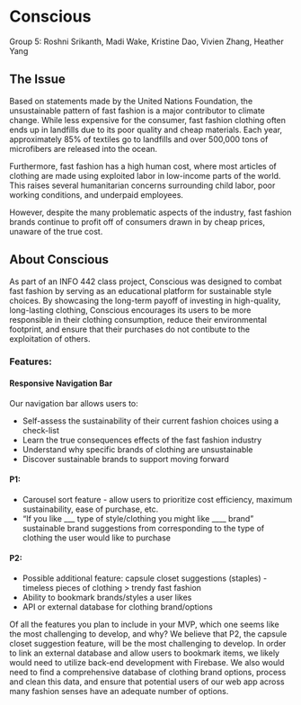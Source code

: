 # Conscious
Group 5: Roshni Srikanth, Madi Wake, Kristine Dao, Vivien Zhang, Heather Yang

## The Issue

Based on statements made by the United Nations Foundation, the unsustainable pattern of fast fashion is a major contributor to climate change. While less expensive for the consumer, fast fashion clothing often ends up in landfills due to its poor quality and cheap materials. Each year, approximately 85% of textiles go to landfills and over 500,000 tons of microfibers are released into the ocean.

Furthermore, fast fashion has a high human cost, where most articles of clothing are made using exploited labor in low-income parts of the world. This raises several humanitarian concerns surrounding child labor, poor working conditions, and underpaid employees. 

However, despite the many problematic aspects of the industry, fast fashion brands continue to profit off of consumers drawn in by cheap prices, unaware of the true cost. 

## About Conscious

As part of an INFO 442 class project, Conscious was designed to combat fast fashion by serving as an educational platform for sustainable style choices. By showcasing the long-term payoff of investing in high-quality, long-lasting clothing, Conscious encourages its users to be more responsible in their clothing consumption, reduce their environmental footprint, and ensure that their purchases do not contibute to the exploitation of others. 

### Features:

#### Responsive Navigation Bar

Our navigation bar allows users to:
- Self-assess the sustainability of their current fashion choices using a check-list
- Learn the true consequences effects of the fast fashion industry
- Understand why specific brands of clothing are unsustainable
- Discover sustainable brands to support moving forward 
#### P1:
- Carousel sort feature - allow users to prioritize cost efficiency, maximum sustainability, ease of purchase, etc.
- “If you like ___ type of style/clothing you might like ____ brand” sustainable brand suggestions from corresponding to the type of clothing the user would like to purchase
#### P2:
- Possible additional feature: capsule closet suggestions (staples) - timeless pieces of clothing > trendy fast fashion
- Ability to bookmark brands/styles a user likes
- API or external database for clothing brand/options

Of all the features you plan to include in your MVP, which one seems like the most challenging to develop, and why?
We believe that P2, the capsule closet suggestion feature, will be the most challenging to develop. In order to link an external database and allow users to bookmark items, we likely would need to utilize back-end development with Firebase. We also would need to find a comprehensive database of clothing brand options, process and clean this data, and ensure that potential users of our web app across many fashion senses have an adequate number of options. 


